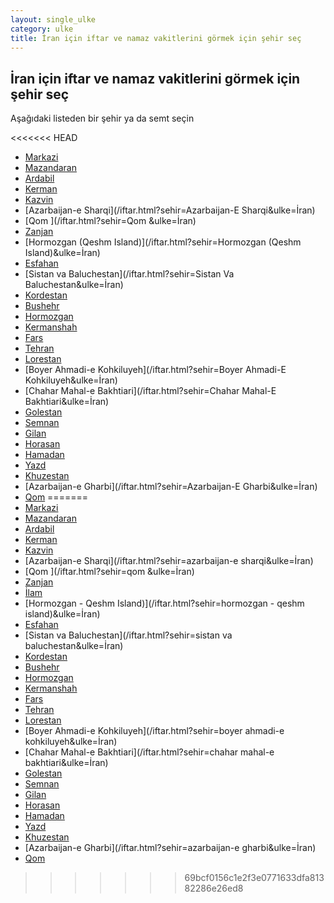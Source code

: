 ```yaml
---
layout: single_ulke
category: ulke
title: İran için iftar ve namaz vakitlerini görmek için şehir seç
---
```



## İran için iftar ve namaz vakitlerini görmek için şehir seç

Aşağıdaki listeden bir şehir ya da semt seçin


<<<<<<< HEAD
* [Markazi](/iftar.html?sehir=Markazi&ulke=İran)
* [Mazandaran](/iftar.html?sehir=Mazandaran&ulke=İran)
* [Ardabil](/iftar.html?sehir=Ardabil&ulke=İran)
* [Kerman](/iftar.html?sehir=Kerman&ulke=İran)
* [Kazvin](/iftar.html?sehir=Kazvin&ulke=İran)
* [Azarbaijan-e Sharqi](/iftar.html?sehir=Azarbaijan-E Sharqi&ulke=İran)
* [Qom ](/iftar.html?sehir=Qom &ulke=İran)
* [Zanjan](/iftar.html?sehir=Zanjan&ulke=İran)
* [Hormozgan (Qeshm Island)](/iftar.html?sehir=Hormozgan (Qeshm Island)&ulke=İran)
* [Esfahan](/iftar.html?sehir=Esfahan&ulke=İran)
* [Sistan va Baluchestan](/iftar.html?sehir=Sistan Va Baluchestan&ulke=İran)
* [Kordestan](/iftar.html?sehir=Kordestan&ulke=İran)
* [Bushehr](/iftar.html?sehir=Bushehr&ulke=İran)
* [Hormozgan](/iftar.html?sehir=Hormozgan&ulke=İran)
* [Kermanshah](/iftar.html?sehir=Kermanshah&ulke=İran)
* [Fars](/iftar.html?sehir=Fars&ulke=İran)
* [Tehran](/iftar.html?sehir=Tehran&ulke=İran)
* [Lorestan](/iftar.html?sehir=Lorestan&ulke=İran)
* [Boyer Ahmadi-e Kohkiluyeh](/iftar.html?sehir=Boyer Ahmadi-E Kohkiluyeh&ulke=İran)
* [Chahar Mahal-e Bakhtiari](/iftar.html?sehir=Chahar Mahal-E Bakhtiari&ulke=İran)
* [Golestan](/iftar.html?sehir=Golestan&ulke=İran)
* [Semnan](/iftar.html?sehir=Semnan&ulke=İran)
* [Gilan](/iftar.html?sehir=Gilan&ulke=İran)
* [Horasan](/iftar.html?sehir=Horasan&ulke=İran)
* [Hamadan](/iftar.html?sehir=Hamadan&ulke=İran)
* [Yazd](/iftar.html?sehir=Yazd&ulke=İran)
* [Khuzestan](/iftar.html?sehir=Khuzestan&ulke=İran)
* [Azarbaijan-e Gharbi](/iftar.html?sehir=Azarbaijan-E Gharbi&ulke=İran)
* [Qom](/iftar.html?sehir=Qom&ulke=İran)
=======
* [Markazi](/iftar.html?sehir=markazi&ulke=İran)
* [Mazandaran](/iftar.html?sehir=mazandaran&ulke=İran)
* [Ardabil](/iftar.html?sehir=ardabil&ulke=İran)
* [Kerman](/iftar.html?sehir=kerman&ulke=İran)
* [Kazvin](/iftar.html?sehir=kazvin&ulke=İran)
* [Azarbaijan-e Sharqi](/iftar.html?sehir=azarbaijan-e sharqi&ulke=İran)
* [Qom ](/iftar.html?sehir=qom &ulke=İran)
* [Zanjan](/iftar.html?sehir=zanjan&ulke=İran)
* [İlam](/iftar.html?sehir=ilam&ulke=İran)
* [Hormozgan - Qeshm Island)](/iftar.html?sehir=hormozgan - qeshm island)&ulke=İran)
* [Esfahan](/iftar.html?sehir=esfahan&ulke=İran)
* [Sistan va Baluchestan](/iftar.html?sehir=sistan va baluchestan&ulke=İran)
* [Kordestan](/iftar.html?sehir=kordestan&ulke=İran)
* [Bushehr](/iftar.html?sehir=bushehr&ulke=İran)
* [Hormozgan](/iftar.html?sehir=hormozgan&ulke=İran)
* [Kermanshah](/iftar.html?sehir=kermanshah&ulke=İran)
* [Fars](/iftar.html?sehir=fars&ulke=İran)
* [Tehran](/iftar.html?sehir=tehran&ulke=İran)
* [Lorestan](/iftar.html?sehir=lorestan&ulke=İran)
* [Boyer Ahmadi-e Kohkiluyeh](/iftar.html?sehir=boyer ahmadi-e kohkiluyeh&ulke=İran)
* [Chahar Mahal-e Bakhtiari](/iftar.html?sehir=chahar mahal-e bakhtiari&ulke=İran)
* [Golestan](/iftar.html?sehir=golestan&ulke=İran)
* [Semnan](/iftar.html?sehir=semnan&ulke=İran)
* [Gilan](/iftar.html?sehir=gilan&ulke=İran)
* [Horasan](/iftar.html?sehir=horasan&ulke=İran)
* [Hamadan](/iftar.html?sehir=hamadan&ulke=İran)
* [Yazd](/iftar.html?sehir=yazd&ulke=İran)
* [Khuzestan](/iftar.html?sehir=khuzestan&ulke=İran)
* [Azarbaijan-e Gharbi](/iftar.html?sehir=azarbaijan-e gharbi&ulke=İran)
* [Qom](/iftar.html?sehir=qom&ulke=İran)
>>>>>>> 69bcf0156c1e2f3e0771633dfa81382286e26ed8
